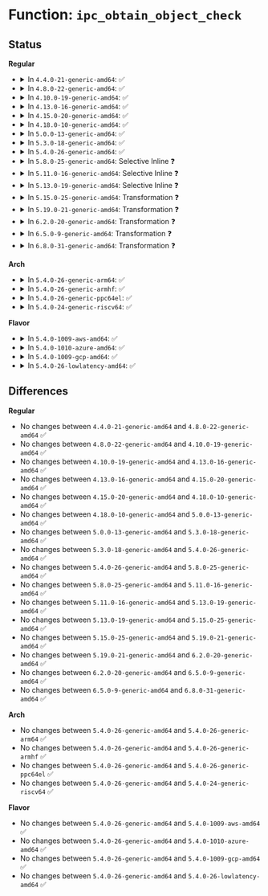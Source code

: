 # Function: <code>ipc_obtain_object_check</code>

## Status
<b>Regular</b>
<ul>
<li>
<details>
<summary>In <code>4.4.0-21-generic-amd64</code>: ✅</summary>

```c
struct kern_ipc_perm * ipc_obtain_object_check(struct ipc_ids * ids, int id)
```

```json
{
  "name": "ipc_obtain_object_check",
  "collision_type": "Unique Global",
  "inline_type": "No",
  "funcs": [
    {
      "addr": 18446744071582142352,
      "name": "ipc_obtain_object_check",
      "external": true,
      "loc": "ipc/util.c:617",
      "file": "ipc/util.c",
      "inline": "seen, unknown",
      "caller_inline": [],
      "caller_func": [
        "ipc/util.c:ipcctl_pre_down_nolock",
        "ipc/msg.c:do_msgsnd",
        "ipc/msg.c:do_msgrcv",
        "ipc/msg.c:do_msgrcv",
        "ipc/sem.c:SYSC_semtimedop",
        "ipc/sem.c:SYSC_semtimedop",
        "ipc/sem.c:semctl_main",
        "ipc/sem.c:SyS_semctl",
        "ipc/sem.c:exit_sem",
        "ipc/shm.c:SyS_shmctl",
        "ipc/shm.c:do_shmat"
      ]
    }
  ],
  "symbols": [
    {
      "addr": 18446744071582142352,
      "name": "ipc_obtain_object_check",
      "section": ".text",
      "bind": "STB_GLOBAL",
      "size": 130
    }
  ]
}
```
</details>
</li>
<li>
<details>
<summary>In <code>4.8.0-22-generic-amd64</code>: ✅</summary>

```c
struct kern_ipc_perm * ipc_obtain_object_check(struct ipc_ids * ids, int id)
```

```json
{
  "name": "ipc_obtain_object_check",
  "collision_type": "Unique Global",
  "inline_type": "No",
  "funcs": [
    {
      "addr": 18446744071582358400,
      "name": "ipc_obtain_object_check",
      "external": true,
      "loc": "ipc/util.c:612",
      "file": "ipc/util.c",
      "inline": "seen, unknown",
      "caller_inline": [],
      "caller_func": [
        "ipc/util.c:ipcctl_pre_down_nolock",
        "ipc/msg.c:do_msgrcv",
        "ipc/msg.c:do_msgrcv",
        "ipc/msg.c:do_msgsnd",
        "ipc/sem.c:exit_sem",
        "ipc/sem.c:SYSC_semtimedop",
        "ipc/sem.c:SYSC_semtimedop",
        "ipc/sem.c:SyS_semctl",
        "ipc/sem.c:semctl_main",
        "ipc/shm.c:do_shmat",
        "ipc/shm.c:SyS_shmctl"
      ]
    }
  ],
  "symbols": [
    {
      "addr": 18446744071582358400,
      "name": "ipc_obtain_object_check",
      "section": ".text",
      "bind": "STB_GLOBAL",
      "size": 130
    }
  ]
}
```
</details>
</li>
<li>
<details>
<summary>In <code>4.10.0-19-generic-amd64</code>: ✅</summary>

```c
struct kern_ipc_perm * ipc_obtain_object_check(struct ipc_ids * ids, int id)
```

```json
{
  "name": "ipc_obtain_object_check",
  "collision_type": "Unique Global",
  "inline_type": "No",
  "funcs": [
    {
      "addr": 18446744071582449760,
      "name": "ipc_obtain_object_check",
      "external": true,
      "loc": "ipc/util.c:612",
      "file": "ipc/util.c",
      "inline": "seen, unknown",
      "caller_inline": [],
      "caller_func": [
        "ipc/util.c:ipcctl_pre_down_nolock",
        "ipc/msg.c:do_msgrcv",
        "ipc/msg.c:do_msgrcv",
        "ipc/msg.c:do_msgsnd",
        "ipc/sem.c:exit_sem",
        "ipc/sem.c:SYSC_semtimedop",
        "ipc/sem.c:SYSC_semtimedop",
        "ipc/sem.c:SyS_semctl",
        "ipc/sem.c:semctl_main",
        "ipc/shm.c:do_shmat",
        "ipc/shm.c:SyS_shmctl"
      ]
    }
  ],
  "symbols": [
    {
      "addr": 18446744071582449760,
      "name": "ipc_obtain_object_check",
      "section": ".text",
      "bind": "STB_GLOBAL",
      "size": 130
    }
  ]
}
```
</details>
</li>
<li>
<details>
<summary>In <code>4.13.0-16-generic-amd64</code>: ✅</summary>

```c
struct kern_ipc_perm * ipc_obtain_object_check(struct ipc_ids * ids, int id)
```

```json
{
  "name": "ipc_obtain_object_check",
  "collision_type": "Unique Global",
  "inline_type": "No",
  "funcs": [
    {
      "addr": 18446744071582528640,
      "name": "ipc_obtain_object_check",
      "external": true,
      "loc": "ipc/util.c:556",
      "file": "ipc/util.c",
      "inline": "seen, unknown",
      "caller_inline": [],
      "caller_func": [
        "ipc/util.c:ipcctl_pre_down_nolock",
        "ipc/msg.c:do_msgrcv",
        "ipc/msg.c:do_msgrcv",
        "ipc/msg.c:do_msgsnd",
        "ipc/sem.c:exit_sem",
        "ipc/sem.c:SYSC_semtimedop",
        "ipc/sem.c:SYSC_semtimedop",
        "ipc/sem.c:SyS_semctl",
        "ipc/sem.c:semctl_main",
        "ipc/shm.c:do_shmat",
        "ipc/shm.c:SyS_shmctl"
      ]
    }
  ],
  "symbols": [
    {
      "addr": 18446744071582528640,
      "name": "ipc_obtain_object_check",
      "section": ".text",
      "bind": "STB_GLOBAL",
      "size": 88
    }
  ]
}
```
</details>
</li>
<li>
<details>
<summary>In <code>4.15.0-20-generic-amd64</code>: ✅</summary>

```c
struct kern_ipc_perm * ipc_obtain_object_check(struct ipc_ids * ids, int id)
```

```json
{
  "name": "ipc_obtain_object_check",
  "collision_type": "Unique Global",
  "inline_type": "No",
  "funcs": [
    {
      "addr": 18446744071582677040,
      "name": "ipc_obtain_object_check",
      "external": true,
      "loc": "ipc/util.c:622",
      "file": "ipc/util.c",
      "inline": "seen, unknown",
      "caller_inline": [],
      "caller_func": [
        "ipc/util.c:ipcctl_pre_down_nolock",
        "ipc/msg.c:do_msgrcv",
        "ipc/msg.c:do_msgrcv",
        "ipc/msg.c:do_msgsnd",
        "ipc/msg.c:msgctl_stat",
        "ipc/sem.c:exit_sem",
        "ipc/sem.c:do_semtimedop",
        "ipc/sem.c:do_semtimedop",
        "ipc/sem.c:semctl_main",
        "ipc/sem.c:semctl_setval",
        "ipc/sem.c:semctl_stat",
        "ipc/shm.c:do_shmat",
        "ipc/shm.c:shmctl_do_lock",
        "ipc/shm.c:shmctl_stat"
      ]
    }
  ],
  "symbols": [
    {
      "addr": 18446744071582677040,
      "name": "ipc_obtain_object_check",
      "section": ".text",
      "bind": "STB_GLOBAL",
      "size": 102
    }
  ]
}
```
</details>
</li>
<li>
<details>
<summary>In <code>4.18.0-10-generic-amd64</code>: ✅</summary>

```c
struct kern_ipc_perm * ipc_obtain_object_check(struct ipc_ids * ids, int id)
```

```json
{
  "name": "ipc_obtain_object_check",
  "collision_type": "Unique Global",
  "inline_type": "No",
  "funcs": [
    {
      "addr": 18446744071582870480,
      "name": "ipc_obtain_object_check",
      "external": true,
      "loc": "ipc/util.c:626",
      "file": "ipc/util.c",
      "inline": "seen, unknown",
      "caller_inline": [],
      "caller_func": [
        "ipc/util.c:ipcctl_pre_down_nolock",
        "ipc/msg.c:do_msgrcv",
        "ipc/msg.c:do_msgrcv",
        "ipc/msg.c:do_msgsnd",
        "ipc/msg.c:msgctl_stat",
        "ipc/sem.c:exit_sem",
        "ipc/sem.c:do_semtimedop",
        "ipc/sem.c:do_semtimedop",
        "ipc/sem.c:semctl_main",
        "ipc/sem.c:semctl_setval",
        "ipc/sem.c:semctl_stat",
        "ipc/shm.c:do_shmat",
        "ipc/shm.c:shmctl_do_lock",
        "ipc/shm.c:shmctl_stat"
      ]
    }
  ],
  "symbols": [
    {
      "addr": 18446744071582870480,
      "name": "ipc_obtain_object_check",
      "section": ".text",
      "bind": "STB_GLOBAL",
      "size": 102
    }
  ]
}
```
</details>
</li>
<li>
<details>
<summary>In <code>5.0.0-13-generic-amd64</code>: ✅</summary>

```c
struct kern_ipc_perm * ipc_obtain_object_check(struct ipc_ids * ids, int id)
```

```json
{
  "name": "ipc_obtain_object_check",
  "collision_type": "Unique Global",
  "inline_type": "No",
  "funcs": [
    {
      "addr": 18446744071582978528,
      "name": "ipc_obtain_object_check",
      "external": true,
      "loc": "ipc/util.c:587",
      "file": "ipc/util.c",
      "inline": "seen, unknown",
      "caller_inline": [],
      "caller_func": [
        "ipc/util.c:ipcctl_obtain_check",
        "ipc/msg.c:do_msgrcv",
        "ipc/msg.c:do_msgrcv",
        "ipc/msg.c:do_msgsnd",
        "ipc/msg.c:msgctl_stat",
        "ipc/sem.c:exit_sem",
        "ipc/sem.c:do_semtimedop",
        "ipc/sem.c:do_semtimedop",
        "ipc/sem.c:semctl_main",
        "ipc/sem.c:semctl_setval",
        "ipc/sem.c:semctl_stat",
        "ipc/shm.c:do_shmat",
        "ipc/shm.c:shmctl_do_lock",
        "ipc/shm.c:shmctl_stat"
      ]
    }
  ],
  "symbols": [
    {
      "addr": 18446744071582978528,
      "name": "ipc_obtain_object_check",
      "section": ".text",
      "bind": "STB_GLOBAL",
      "size": 88
    }
  ]
}
```
</details>
</li>
<li>
<details>
<summary>In <code>5.3.0-18-generic-amd64</code>: ✅</summary>

```c
struct kern_ipc_perm * ipc_obtain_object_check(struct ipc_ids * ids, int id)
```

```json
{
  "name": "ipc_obtain_object_check",
  "collision_type": "Unique Global",
  "inline_type": "No",
  "funcs": [
    {
      "addr": 18446744071583159424,
      "name": "ipc_obtain_object_check",
      "external": true,
      "loc": "ipc/util.c:616",
      "file": "ipc/util.c",
      "inline": "seen, unknown",
      "caller_inline": [],
      "caller_func": [
        "ipc/util.c:ipcctl_obtain_check",
        "ipc/msg.c:do_msgrcv",
        "ipc/msg.c:do_msgsnd",
        "ipc/msg.c:msgctl_stat",
        "ipc/sem.c:exit_sem",
        "ipc/sem.c:do_semtimedop",
        "ipc/sem.c:find_alloc_undo",
        "ipc/sem.c:semctl_main",
        "ipc/sem.c:semctl_setval",
        "ipc/sem.c:semctl_stat",
        "ipc/shm.c:do_shmat",
        "ipc/shm.c:shmctl_do_lock",
        "ipc/shm.c:shmctl_stat"
      ]
    }
  ],
  "symbols": [
    {
      "addr": 18446744071583159424,
      "name": "ipc_obtain_object_check",
      "section": ".text",
      "bind": "STB_GLOBAL",
      "size": 94
    }
  ]
}
```
</details>
</li>
<li>
<details>
<summary>In <code>5.4.0-26-generic-amd64</code>: ✅</summary>

```c
struct kern_ipc_perm * ipc_obtain_object_check(struct ipc_ids * ids, int id)
```

```json
{
  "name": "ipc_obtain_object_check",
  "collision_type": "Unique Global",
  "inline_type": "No",
  "funcs": [
    {
      "addr": 18446744071583265488,
      "name": "ipc_obtain_object_check",
      "external": true,
      "loc": "ipc/util.c:616",
      "file": "ipc/util.c",
      "inline": "seen, unknown",
      "caller_inline": [],
      "caller_func": [
        "ipc/util.c:ipcctl_obtain_check",
        "ipc/msg.c:do_msgrcv",
        "ipc/msg.c:do_msgsnd",
        "ipc/msg.c:msgctl_stat",
        "ipc/sem.c:exit_sem",
        "ipc/sem.c:do_semtimedop",
        "ipc/sem.c:find_alloc_undo",
        "ipc/sem.c:semctl_main",
        "ipc/sem.c:semctl_setval",
        "ipc/sem.c:semctl_stat",
        "ipc/shm.c:do_shmat",
        "ipc/shm.c:shmctl_do_lock",
        "ipc/shm.c:shmctl_stat"
      ]
    }
  ],
  "symbols": [
    {
      "addr": 18446744071583265488,
      "name": "ipc_obtain_object_check",
      "section": ".text",
      "bind": "STB_GLOBAL",
      "size": 94
    }
  ]
}
```
</details>
</li>
<li>
<details>
<summary>In <code>5.8.0-25-generic-amd64</code>: Selective Inline ❓</summary>

```c
struct kern_ipc_perm * ipc_obtain_object_check(struct ipc_ids * ids, int id)
```

```json
{
  "name": "ipc_obtain_object_check",
  "collision_type": "Unique Global",
  "inline_type": "Selective",
  "funcs": [
    {
      "addr": 18446744071583594085,
      "name": "ipc_obtain_object_check",
      "external": true,
      "loc": "ipc/util.c:616",
      "file": "ipc/util.c",
      "inline": "not declared, inlined",
      "caller_inline": [
        "ipc/util.c:ipcctl_obtain_check"
      ],
      "caller_func": [
        "ipc/msg.c:do_msgrcv",
        "ipc/msg.c:do_msgsnd",
        "ipc/msg.c:msgctl_stat",
        "ipc/sem.c:exit_sem",
        "ipc/sem.c:do_semtimedop",
        "ipc/sem.c:find_alloc_undo",
        "ipc/sem.c:semctl_main",
        "ipc/sem.c:semctl_setval",
        "ipc/sem.c:semctl_stat",
        "ipc/shm.c:do_shmat",
        "ipc/shm.c:shmctl_do_lock",
        "ipc/shm.c:shmctl_stat"
      ]
    }
  ],
  "symbols": [
    {
      "addr": 18446744071583593488,
      "name": "ipc_obtain_object_check",
      "section": ".text",
      "bind": "STB_GLOBAL",
      "size": 100
    }
  ]
}
```
</details>
</li>
<li>
<details>
<summary>In <code>5.11.0-16-generic-amd64</code>: Selective Inline ❓</summary>

```c
struct kern_ipc_perm * ipc_obtain_object_check(struct ipc_ids * ids, int id)
```

```json
{
  "name": "ipc_obtain_object_check",
  "collision_type": "Unique Global",
  "inline_type": "Selective",
  "funcs": [
    {
      "addr": 18446744071583714441,
      "name": "ipc_obtain_object_check",
      "external": true,
      "loc": "ipc/util.c:616",
      "file": "ipc/util.c",
      "inline": "not declared, inlined",
      "caller_inline": [
        "ipc/util.c:ipcctl_obtain_check"
      ],
      "caller_func": [
        "ipc/msg.c:do_msgrcv",
        "ipc/msg.c:do_msgsnd",
        "ipc/msg.c:msgctl_stat",
        "ipc/sem.c:exit_sem",
        "ipc/sem.c:do_semtimedop",
        "ipc/sem.c:find_alloc_undo",
        "ipc/sem.c:semctl_main",
        "ipc/sem.c:semctl_setval",
        "ipc/sem.c:semctl_stat",
        "ipc/shm.c:do_shmat",
        "ipc/shm.c:shmctl_do_lock",
        "ipc/shm.c:shmctl_stat"
      ]
    }
  ],
  "symbols": [
    {
      "addr": 18446744071583713840,
      "name": "ipc_obtain_object_check",
      "section": ".text",
      "bind": "STB_GLOBAL",
      "size": 100
    }
  ]
}
```
</details>
</li>
<li>
<details>
<summary>In <code>5.13.0-19-generic-amd64</code>: Selective Inline ❓</summary>

```c
struct kern_ipc_perm * ipc_obtain_object_check(struct ipc_ids * ids, int id)
```

```json
{
  "name": "ipc_obtain_object_check",
  "collision_type": "Unique Global",
  "inline_type": "Selective",
  "funcs": [
    {
      "addr": 18446744071583738953,
      "name": "ipc_obtain_object_check",
      "external": true,
      "loc": "ipc/util.c:616",
      "file": "ipc/util.c",
      "inline": "not declared, inlined",
      "caller_inline": [
        "ipc/util.c:ipcctl_obtain_check"
      ],
      "caller_func": [
        "ipc/msg.c:do_msgrcv",
        "ipc/msg.c:do_msgsnd",
        "ipc/msg.c:msgctl_stat",
        "ipc/sem.c:exit_sem",
        "ipc/sem.c:do_semtimedop",
        "ipc/sem.c:find_alloc_undo",
        "ipc/sem.c:semctl_main",
        "ipc/sem.c:semctl_setval",
        "ipc/sem.c:semctl_stat",
        "ipc/shm.c:do_shmat",
        "ipc/shm.c:shmctl_do_lock",
        "ipc/shm.c:shmctl_stat"
      ]
    }
  ],
  "symbols": [
    {
      "addr": 18446744071583738352,
      "name": "ipc_obtain_object_check",
      "section": ".text",
      "bind": "STB_GLOBAL",
      "size": 100
    }
  ]
}
```
</details>
</li>
<li>
<details>
<summary>In <code>5.15.0-25-generic-amd64</code>: Transformation ❓</summary>

```c
struct kern_ipc_perm * ipc_obtain_object_check(struct ipc_ids * ids, int id)
```

```json
{
  "name": "ipc_obtain_object_check",
  "collision_type": "Unique Global",
  "inline_type": "No",
  "funcs": [
    {
      "addr": 0,
      "name": "ipc_obtain_object_check",
      "external": true,
      "loc": "ipc/util.c:650",
      "file": "ipc/util.c",
      "inline": "seen, unknown",
      "caller_inline": [],
      "caller_func": [
        "ipc/util.c:ipcctl_obtain_check",
        "ipc/msg.c:do_msgrcv",
        "ipc/msg.c:do_msgsnd",
        "ipc/msg.c:msgctl_stat",
        "ipc/sem.c:exit_sem",
        "ipc/sem.c:__do_semtimedop",
        "ipc/sem.c:find_alloc_undo",
        "ipc/sem.c:semctl_main",
        "ipc/sem.c:semctl_setval",
        "ipc/sem.c:semctl_stat",
        "ipc/shm.c:do_shmat",
        "ipc/shm.c:shmctl_do_lock",
        "ipc/shm.c:shmctl_stat"
      ]
    }
  ],
  "symbols": [
    {
      "addr": 18446744071592290638,
      "name": "ipc_obtain_object_check.cold",
      "section": ".text",
      "bind": "STB_LOCAL",
      "size": 68
    },
    {
      "addr": 18446744071584100048,
      "name": "ipc_obtain_object_check",
      "section": ".text",
      "bind": "STB_GLOBAL",
      "size": 125
    }
  ]
}
```
</details>
</li>
<li>
<details>
<summary>In <code>5.19.0-21-generic-amd64</code>: Transformation ❓</summary>

```c
struct kern_ipc_perm * ipc_obtain_object_check(struct ipc_ids * ids, int id)
```

```json
{
  "name": "ipc_obtain_object_check",
  "collision_type": "Unique Global",
  "inline_type": "No",
  "funcs": [
    {
      "addr": 0,
      "name": "ipc_obtain_object_check",
      "external": true,
      "loc": "ipc/util.c:650",
      "file": "ipc/util.c",
      "inline": "seen, unknown",
      "caller_inline": [],
      "caller_func": [
        "ipc/util.c:ipcctl_obtain_check",
        "ipc/msg.c:do_msgrcv",
        "ipc/msg.c:do_msgrcv",
        "ipc/msg.c:do_msgsnd",
        "ipc/msg.c:msgctl_stat",
        "ipc/sem.c:exit_sem",
        "ipc/sem.c:__do_semtimedop",
        "ipc/sem.c:find_alloc_undo",
        "ipc/sem.c:semctl_main",
        "ipc/sem.c:semctl_setval",
        "ipc/sem.c:semctl_stat",
        "ipc/shm.c:do_shmat",
        "ipc/shm.c:shmctl_do_lock",
        "ipc/shm.c:shmctl_stat"
      ]
    }
  ],
  "symbols": [
    {
      "addr": 18446744071594072740,
      "name": "ipc_obtain_object_check.cold",
      "section": ".text",
      "bind": "STB_LOCAL",
      "size": 68
    },
    {
      "addr": 18446744071584695536,
      "name": "ipc_obtain_object_check",
      "section": ".text",
      "bind": "STB_GLOBAL",
      "size": 149
    }
  ]
}
```
</details>
</li>
<li>
<details>
<summary>In <code>6.2.0-20-generic-amd64</code>: Transformation ❓</summary>

```c
struct kern_ipc_perm * ipc_obtain_object_check(struct ipc_ids * ids, int id)
```

```json
{
  "name": "ipc_obtain_object_check",
  "collision_type": "Unique Global",
  "inline_type": "No",
  "funcs": [
    {
      "addr": 0,
      "name": "ipc_obtain_object_check",
      "external": true,
      "loc": "ipc/util.c:650",
      "file": "ipc/util.c",
      "inline": "seen, unknown",
      "caller_inline": [],
      "caller_func": [
        "ipc/util.c:ipcctl_obtain_check",
        "ipc/msg.c:do_msgrcv",
        "ipc/msg.c:do_msgrcv",
        "ipc/msg.c:do_msgsnd",
        "ipc/msg.c:msgctl_stat",
        "ipc/sem.c:exit_sem",
        "ipc/sem.c:__do_semtimedop",
        "ipc/sem.c:find_alloc_undo",
        "ipc/sem.c:semctl_main",
        "ipc/sem.c:semctl_setval",
        "ipc/sem.c:semctl_stat",
        "ipc/shm.c:do_shmat",
        "ipc/shm.c:shmctl_do_lock",
        "ipc/shm.c:shmctl_stat"
      ]
    }
  ],
  "symbols": [
    {
      "addr": 18446744071596092594,
      "name": "ipc_obtain_object_check.cold",
      "section": ".text",
      "bind": "STB_LOCAL",
      "size": 68
    },
    {
      "addr": 18446744071585386816,
      "name": "ipc_obtain_object_check",
      "section": ".text",
      "bind": "STB_GLOBAL",
      "size": 149
    }
  ]
}
```
</details>
</li>
<li>
<details>
<summary>In <code>6.5.0-9-generic-amd64</code>: Transformation ❓</summary>

```c
struct kern_ipc_perm * ipc_obtain_object_check(struct ipc_ids * ids, int id)
```

```json
{
  "name": "ipc_obtain_object_check",
  "collision_type": "Unique Global",
  "inline_type": "No",
  "funcs": [
    {
      "addr": 0,
      "name": "ipc_obtain_object_check",
      "external": true,
      "loc": "ipc/util.c:650",
      "file": "ipc/util.c",
      "inline": "seen, unknown",
      "caller_inline": [],
      "caller_func": [
        "ipc/util.c:ipcctl_obtain_check",
        "ipc/msg.c:do_msgrcv",
        "ipc/msg.c:do_msgrcv",
        "ipc/msg.c:do_msgsnd",
        "ipc/msg.c:msgctl_stat",
        "ipc/sem.c:exit_sem",
        "ipc/sem.c:__do_semtimedop",
        "ipc/sem.c:find_alloc_undo",
        "ipc/sem.c:semctl_main",
        "ipc/sem.c:semctl_setval",
        "ipc/sem.c:semctl_stat",
        "ipc/shm.c:do_shmat",
        "ipc/shm.c:shmctl_do_lock",
        "ipc/shm.c:shmctl_stat"
      ]
    }
  ],
  "symbols": [
    {
      "addr": 18446744071596615945,
      "name": "ipc_obtain_object_check.cold",
      "section": ".text",
      "bind": "STB_LOCAL",
      "size": 68
    },
    {
      "addr": 18446744071585617488,
      "name": "ipc_obtain_object_check",
      "section": ".text",
      "bind": "STB_GLOBAL",
      "size": 149
    }
  ]
}
```
</details>
</li>
<li>
<details>
<summary>In <code>6.8.0-31-generic-amd64</code>: Transformation ❓</summary>

```c
struct kern_ipc_perm * ipc_obtain_object_check(struct ipc_ids * ids, int id)
```

```json
{
  "name": "ipc_obtain_object_check",
  "collision_type": "Unique Global",
  "inline_type": "No",
  "funcs": [
    {
      "addr": 0,
      "name": "ipc_obtain_object_check",
      "external": true,
      "loc": "ipc/util.c:650",
      "file": "ipc/util.c",
      "inline": "seen, unknown",
      "caller_inline": [],
      "caller_func": [
        "ipc/util.c:ipcctl_obtain_check",
        "ipc/msg.c:do_msgrcv",
        "ipc/msg.c:do_msgrcv",
        "ipc/msg.c:do_msgsnd",
        "ipc/msg.c:msgctl_stat",
        "ipc/sem.c:exit_sem",
        "ipc/sem.c:__do_semtimedop",
        "ipc/sem.c:find_alloc_undo",
        "ipc/sem.c:semctl_main",
        "ipc/sem.c:semctl_setval",
        "ipc/sem.c:semctl_stat",
        "ipc/shm.c:do_shmat",
        "ipc/shm.c:shmctl_do_lock",
        "ipc/shm.c:shmctl_stat"
      ]
    }
  ],
  "symbols": [
    {
      "addr": 18446744071597521849,
      "name": "ipc_obtain_object_check.cold",
      "section": ".text",
      "bind": "STB_LOCAL",
      "size": 68
    },
    {
      "addr": 18446744071585864208,
      "name": "ipc_obtain_object_check",
      "section": ".text",
      "bind": "STB_GLOBAL",
      "size": 149
    }
  ]
}
```
</details>
</li>
</ul>
<b>Arch</b>
<ul>
<li>
<details>
<summary>In <code>5.4.0-26-generic-arm64</code>: ✅</summary>

```c
struct kern_ipc_perm * ipc_obtain_object_check(struct ipc_ids * ids, int id)
```

```json
{
  "name": "ipc_obtain_object_check",
  "collision_type": "Unique Global",
  "inline_type": "No",
  "funcs": [
    {
      "addr": 18446603336494996104,
      "name": "ipc_obtain_object_check",
      "external": true,
      "loc": "ipc/util.c:616",
      "file": "ipc/util.c",
      "inline": "seen, unknown",
      "caller_inline": [],
      "caller_func": [
        "ipc/util.c:ipcctl_obtain_check",
        "ipc/msg.c:do_msgrcv",
        "ipc/msg.c:do_msgsnd",
        "ipc/msg.c:msgctl_stat",
        "ipc/sem.c:exit_sem",
        "ipc/sem.c:do_semtimedop",
        "ipc/sem.c:find_alloc_undo",
        "ipc/sem.c:semctl_main",
        "ipc/sem.c:semctl_setval",
        "ipc/sem.c:semctl_stat",
        "ipc/shm.c:do_shmat",
        "ipc/shm.c:shmctl_do_lock",
        "ipc/shm.c:shmctl_stat"
      ]
    }
  ],
  "symbols": [
    {
      "addr": 18446603336494996104,
      "name": "ipc_obtain_object_check",
      "section": ".text",
      "bind": "STB_GLOBAL",
      "size": 140
    }
  ]
}
```
</details>
</li>
<li>
<details>
<summary>In <code>5.4.0-26-generic-armhf</code>: ✅</summary>

```c
struct kern_ipc_perm * ipc_obtain_object_check(struct ipc_ids * ids, int id)
```

```json
{
  "name": "ipc_obtain_object_check",
  "collision_type": "Unique Global",
  "inline_type": "No",
  "funcs": [
    {
      "addr": 3228409608,
      "name": "ipc_obtain_object_check",
      "external": true,
      "loc": "ipc/util.c:616",
      "file": "ipc/util.c",
      "inline": "seen, unknown",
      "caller_inline": [],
      "caller_func": [
        "ipc/util.c:ipcctl_obtain_check",
        "ipc/msg.c:do_msgsnd",
        "ipc/msg.c:ksys_msgctl",
        "ipc/sem.c:exit_sem",
        "ipc/sem.c:do_semtimedop",
        "ipc/sem.c:find_alloc_undo",
        "ipc/sem.c:ksys_semctl",
        "ipc/sem.c:ksys_semctl",
        "ipc/sem.c:semctl_main",
        "ipc/shm.c:do_shmat",
        "ipc/shm.c:ksys_shmctl",
        "ipc/shm.c:ksys_shmctl"
      ]
    }
  ],
  "symbols": [
    {
      "addr": 3228409608,
      "name": "ipc_obtain_object_check",
      "section": ".text",
      "bind": "STB_GLOBAL",
      "size": 96
    }
  ]
}
```
</details>
</li>
<li>
<details>
<summary>In <code>5.4.0-26-generic-ppc64el</code>: ✅</summary>

```c
struct kern_ipc_perm * ipc_obtain_object_check(struct ipc_ids * ids, int id)
```

```json
{
  "name": "ipc_obtain_object_check",
  "collision_type": "Unique Global",
  "inline_type": "No",
  "funcs": [
    {
      "addr": 13835058055288876528,
      "name": "ipc_obtain_object_check",
      "external": true,
      "loc": "ipc/util.c:616",
      "file": "ipc/util.c",
      "inline": "seen, unknown",
      "caller_inline": [],
      "caller_func": [
        "ipc/util.c:ipcctl_obtain_check",
        "ipc/msg.c:do_msgrcv",
        "ipc/msg.c:do_msgsnd",
        "ipc/msg.c:msgctl_stat",
        "ipc/sem.c:exit_sem",
        "ipc/sem.c:do_semtimedop",
        "ipc/sem.c:do_semtimedop",
        "ipc/sem.c:semctl_main",
        "ipc/sem.c:semctl_setval",
        "ipc/sem.c:semctl_stat",
        "ipc/shm.c:do_shmat",
        "ipc/shm.c:shmctl_do_lock",
        "ipc/shm.c:shmctl_stat"
      ]
    }
  ],
  "symbols": [
    {
      "addr": 13835058055288876528,
      "name": "ipc_obtain_object_check",
      "section": ".text",
      "bind": "STB_GLOBAL",
      "size": 152
    }
  ]
}
```
</details>
</li>
<li>
<details>
<summary>In <code>5.4.0-24-generic-riscv64</code>: ✅</summary>

```c
struct kern_ipc_perm * ipc_obtain_object_check(struct ipc_ids * ids, int id)
```

```json
{
  "name": "ipc_obtain_object_check",
  "collision_type": "Unique Global",
  "inline_type": "No",
  "funcs": [
    {
      "addr": 18446743936274289390,
      "name": "ipc_obtain_object_check",
      "external": true,
      "loc": "ipc/util.c:616",
      "file": "ipc/util.c",
      "inline": "seen, unknown",
      "caller_inline": [],
      "caller_func": [
        "ipc/util.c:ipcctl_obtain_check",
        "ipc/msg.c:do_msgsnd",
        "ipc/sem.c:exit_sem",
        "ipc/sem.c:do_semtimedop",
        "ipc/sem.c:find_alloc_undo",
        "ipc/sem.c:__se_sys_semctl",
        "ipc/sem.c:__se_sys_semctl",
        "ipc/sem.c:semctl_main",
        "ipc/shm.c:do_shmat"
      ]
    }
  ],
  "symbols": [
    {
      "addr": 18446743936274289390,
      "name": "ipc_obtain_object_check",
      "section": ".text",
      "bind": "STB_GLOBAL",
      "size": 104
    }
  ]
}
```
</details>
</li>
</ul>
<b>Flavor</b>
<ul>
<li>
<details>
<summary>In <code>5.4.0-1009-aws-amd64</code>: ✅</summary>

```c
struct kern_ipc_perm * ipc_obtain_object_check(struct ipc_ids * ids, int id)
```

```json
{
  "name": "ipc_obtain_object_check",
  "collision_type": "Unique Global",
  "inline_type": "No",
  "funcs": [
    {
      "addr": 18446744071583234224,
      "name": "ipc_obtain_object_check",
      "external": true,
      "loc": "ipc/util.c:616",
      "file": "ipc/util.c",
      "inline": "seen, unknown",
      "caller_inline": [],
      "caller_func": [
        "ipc/util.c:ipcctl_obtain_check",
        "ipc/msg.c:do_msgrcv",
        "ipc/msg.c:do_msgsnd",
        "ipc/msg.c:msgctl_stat",
        "ipc/sem.c:exit_sem",
        "ipc/sem.c:do_semtimedop",
        "ipc/sem.c:find_alloc_undo",
        "ipc/sem.c:semctl_main",
        "ipc/sem.c:semctl_setval",
        "ipc/sem.c:semctl_stat",
        "ipc/shm.c:do_shmat",
        "ipc/shm.c:shmctl_do_lock",
        "ipc/shm.c:shmctl_stat"
      ]
    }
  ],
  "symbols": [
    {
      "addr": 18446744071583234224,
      "name": "ipc_obtain_object_check",
      "section": ".text",
      "bind": "STB_GLOBAL",
      "size": 94
    }
  ]
}
```
</details>
</li>
<li>
<details>
<summary>In <code>5.4.0-1010-azure-amd64</code>: ✅</summary>

```c
struct kern_ipc_perm * ipc_obtain_object_check(struct ipc_ids * ids, int id)
```

```json
{
  "name": "ipc_obtain_object_check",
  "collision_type": "Unique Global",
  "inline_type": "No",
  "funcs": [
    {
      "addr": 18446744071583171376,
      "name": "ipc_obtain_object_check",
      "external": true,
      "loc": "ipc/util.c:616",
      "file": "ipc/util.c",
      "inline": "seen, unknown",
      "caller_inline": [],
      "caller_func": [
        "ipc/util.c:ipcctl_obtain_check",
        "ipc/msg.c:do_msgrcv",
        "ipc/msg.c:do_msgsnd",
        "ipc/msg.c:msgctl_stat",
        "ipc/sem.c:exit_sem",
        "ipc/sem.c:do_semtimedop",
        "ipc/sem.c:find_alloc_undo",
        "ipc/sem.c:semctl_main",
        "ipc/sem.c:semctl_setval",
        "ipc/sem.c:semctl_stat",
        "ipc/shm.c:do_shmat",
        "ipc/shm.c:shmctl_do_lock",
        "ipc/shm.c:shmctl_stat"
      ]
    }
  ],
  "symbols": [
    {
      "addr": 18446744071583171376,
      "name": "ipc_obtain_object_check",
      "section": ".text",
      "bind": "STB_GLOBAL",
      "size": 94
    }
  ]
}
```
</details>
</li>
<li>
<details>
<summary>In <code>5.4.0-1009-gcp-amd64</code>: ✅</summary>

```c
struct kern_ipc_perm * ipc_obtain_object_check(struct ipc_ids * ids, int id)
```

```json
{
  "name": "ipc_obtain_object_check",
  "collision_type": "Unique Global",
  "inline_type": "No",
  "funcs": [
    {
      "addr": 18446744071583218256,
      "name": "ipc_obtain_object_check",
      "external": true,
      "loc": "ipc/util.c:616",
      "file": "ipc/util.c",
      "inline": "seen, unknown",
      "caller_inline": [],
      "caller_func": [
        "ipc/util.c:ipcctl_obtain_check",
        "ipc/msg.c:do_msgrcv",
        "ipc/msg.c:do_msgsnd",
        "ipc/msg.c:msgctl_stat",
        "ipc/sem.c:exit_sem",
        "ipc/sem.c:do_semtimedop",
        "ipc/sem.c:find_alloc_undo",
        "ipc/sem.c:semctl_main",
        "ipc/sem.c:semctl_setval",
        "ipc/sem.c:semctl_stat",
        "ipc/shm.c:do_shmat",
        "ipc/shm.c:shmctl_do_lock",
        "ipc/shm.c:shmctl_stat"
      ]
    }
  ],
  "symbols": [
    {
      "addr": 18446744071583218256,
      "name": "ipc_obtain_object_check",
      "section": ".text",
      "bind": "STB_GLOBAL",
      "size": 94
    }
  ]
}
```
</details>
</li>
<li>
<details>
<summary>In <code>5.4.0-26-lowlatency-amd64</code>: ✅</summary>

```c
struct kern_ipc_perm * ipc_obtain_object_check(struct ipc_ids * ids, int id)
```

```json
{
  "name": "ipc_obtain_object_check",
  "collision_type": "Unique Global",
  "inline_type": "No",
  "funcs": [
    {
      "addr": 18446744071583312480,
      "name": "ipc_obtain_object_check",
      "external": true,
      "loc": "ipc/util.c:616",
      "file": "ipc/util.c",
      "inline": "seen, unknown",
      "caller_inline": [],
      "caller_func": [
        "ipc/util.c:ipcctl_obtain_check",
        "ipc/msg.c:do_msgrcv",
        "ipc/msg.c:do_msgrcv",
        "ipc/msg.c:do_msgsnd",
        "ipc/msg.c:msgctl_stat",
        "ipc/sem.c:exit_sem",
        "ipc/sem.c:do_semtimedop",
        "ipc/sem.c:find_alloc_undo",
        "ipc/sem.c:semctl_main",
        "ipc/sem.c:semctl_setval",
        "ipc/sem.c:semctl_stat",
        "ipc/shm.c:do_shmat",
        "ipc/shm.c:shmctl_do_lock",
        "ipc/shm.c:shmctl_stat"
      ]
    }
  ],
  "symbols": [
    {
      "addr": 18446744071583312480,
      "name": "ipc_obtain_object_check",
      "section": ".text",
      "bind": "STB_GLOBAL",
      "size": 94
    }
  ]
}
```
</details>
</li>
</ul>

## Differences
<b>Regular</b>
<ul>
<li>
No changes between <code>4.4.0-21-generic-amd64</code> and <code>4.8.0-22-generic-amd64</code> ✅
</li>
<li>
No changes between <code>4.8.0-22-generic-amd64</code> and <code>4.10.0-19-generic-amd64</code> ✅
</li>
<li>
No changes between <code>4.10.0-19-generic-amd64</code> and <code>4.13.0-16-generic-amd64</code> ✅
</li>
<li>
No changes between <code>4.13.0-16-generic-amd64</code> and <code>4.15.0-20-generic-amd64</code> ✅
</li>
<li>
No changes between <code>4.15.0-20-generic-amd64</code> and <code>4.18.0-10-generic-amd64</code> ✅
</li>
<li>
No changes between <code>4.18.0-10-generic-amd64</code> and <code>5.0.0-13-generic-amd64</code> ✅
</li>
<li>
No changes between <code>5.0.0-13-generic-amd64</code> and <code>5.3.0-18-generic-amd64</code> ✅
</li>
<li>
No changes between <code>5.3.0-18-generic-amd64</code> and <code>5.4.0-26-generic-amd64</code> ✅
</li>
<li>
No changes between <code>5.4.0-26-generic-amd64</code> and <code>5.8.0-25-generic-amd64</code> ✅
</li>
<li>
No changes between <code>5.8.0-25-generic-amd64</code> and <code>5.11.0-16-generic-amd64</code> ✅
</li>
<li>
No changes between <code>5.11.0-16-generic-amd64</code> and <code>5.13.0-19-generic-amd64</code> ✅
</li>
<li>
No changes between <code>5.13.0-19-generic-amd64</code> and <code>5.15.0-25-generic-amd64</code> ✅
</li>
<li>
No changes between <code>5.15.0-25-generic-amd64</code> and <code>5.19.0-21-generic-amd64</code> ✅
</li>
<li>
No changes between <code>5.19.0-21-generic-amd64</code> and <code>6.2.0-20-generic-amd64</code> ✅
</li>
<li>
No changes between <code>6.2.0-20-generic-amd64</code> and <code>6.5.0-9-generic-amd64</code> ✅
</li>
<li>
No changes between <code>6.5.0-9-generic-amd64</code> and <code>6.8.0-31-generic-amd64</code> ✅
</li>
</ul>
<b>Arch</b>
<ul>
<li>
No changes between <code>5.4.0-26-generic-amd64</code> and <code>5.4.0-26-generic-arm64</code> ✅
</li>
<li>
No changes between <code>5.4.0-26-generic-amd64</code> and <code>5.4.0-26-generic-armhf</code> ✅
</li>
<li>
No changes between <code>5.4.0-26-generic-amd64</code> and <code>5.4.0-26-generic-ppc64el</code> ✅
</li>
<li>
No changes between <code>5.4.0-26-generic-amd64</code> and <code>5.4.0-24-generic-riscv64</code> ✅
</li>
</ul>
<b>Flavor</b>
<ul>
<li>
No changes between <code>5.4.0-26-generic-amd64</code> and <code>5.4.0-1009-aws-amd64</code> ✅
</li>
<li>
No changes between <code>5.4.0-26-generic-amd64</code> and <code>5.4.0-1010-azure-amd64</code> ✅
</li>
<li>
No changes between <code>5.4.0-26-generic-amd64</code> and <code>5.4.0-1009-gcp-amd64</code> ✅
</li>
<li>
No changes between <code>5.4.0-26-generic-amd64</code> and <code>5.4.0-26-lowlatency-amd64</code> ✅
</li>
</ul>
